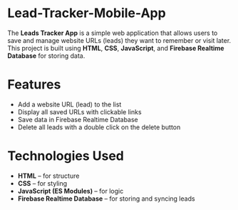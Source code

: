 # Lead-Tracker-Mobile-App

The **Leads Tracker App** is a simple web application that allows users to save and manage website URLs (leads) they want to remember or visit later. This project is built using **HTML**, **CSS**, **JavaScript**, and **Firebase Realtime Database** for storing data.

# Features

- Add a website URL (lead) to the list
- Display all saved URLs with clickable links
- Save data in Firebase Realtime Database
- Delete all leads with a double click on the delete button


# Technologies Used

- **HTML** – for structure  
- **CSS** – for styling  
- **JavaScript (ES Modules)** – for logic  
- **Firebase Realtime Database** – for storing and syncing leads 